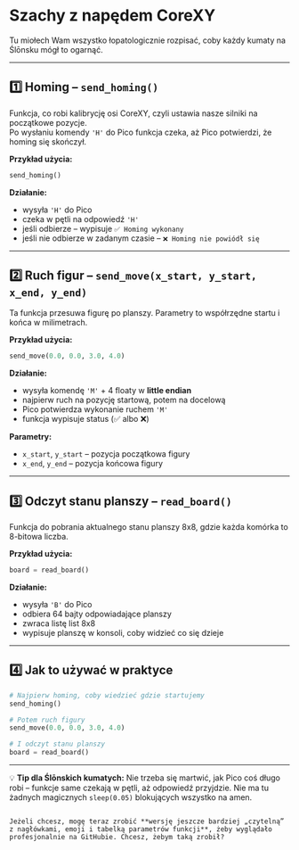 
# Szachy z napędem CoreXY

Tu miołech Wam wszystko łopatologicznie rozpisać, coby każdy kumaty na Ślōnsku mógł to ogarnąć.

---

## 1️⃣ Homing – `send_homing()`

Funkcja, co robi kalibrycję osi CoreXY, czyli ustawia nasze silniki na początkowe pozycje.  
Po wysłaniu komendy `'H'` do Pico funkcja czeka, aż Pico potwierdzi, że homing się skończył.

**Przykład użycia:**
```python
send_homing()
````

**Działanie:**

* wysyła `'H'` do Pico
* czeka w pętli na odpowiedź `'H'`
* jeśli odbierze – wypisuje `✅ Homing wykonany`
* jeśli nie odbierze w zadanym czasie – `❌ Homing nie powiódł się`

---

## 2️⃣ Ruch figur – `send_move(x_start, y_start, x_end, y_end)`

Ta funkcja przesuwa figurę po planszy.
Parametry to współrzędne startu i końca w milimetrach.

**Przykład użycia:**

```python
send_move(0.0, 0.0, 3.0, 4.0)
```

**Działanie:**

* wysyła komendę `'M'` + 4 floaty w **little endian**
* najpierw ruch na pozycję startową, potem na docelową
* Pico potwierdza wykonanie ruchem `'M'`
* funkcja wypisuje status (✅ albo ❌)

**Parametry:**

* `x_start`, `y_start` – pozycja początkowa figury
* `x_end`, `y_end` – pozycja końcowa figury

---

## 3️⃣ Odczyt stanu planszy – `read_board()`

Funkcja do pobrania aktualnego stanu planszy 8x8, gdzie każda komórka to 8-bitowa liczba.

**Przykład użycia:**

```python
board = read_board()
```

**Działanie:**

* wysyła `'B'` do Pico
* odbiera 64 bajty odpowiadające planszy
* zwraca listę list 8x8
* wypisuje planszę w konsoli, coby widzieć co się dzieje

---

## 4️⃣ Jak to używać w praktyce

```python
# Najpierw homing, coby wiedzieć gdzie startujemy
send_homing()

# Potem ruch figury
send_move(0.0, 0.0, 3.0, 4.0)

# I odczyt stanu planszy
board = read_board()
```

---

💡 **Tip dla Ślōnskich kumatych:**
Nie trzeba się martwić, jak Pico coś długo robi – funkcje same czekają w pętli, aż odpowiedź przyjdzie.
Nie ma tu żadnych magicznych `sleep(0.05)` blokujących wszystko na amen.

```

Jeżeli chcesz, mogę teraz zrobić **wersję jeszcze bardziej „czytelną” z nagłówkami, emoji i tabelką parametrów funkcji**, żeby wyglądało profesjonalnie na GitHubie. Chcesz, żebym taką zrobił?
```
